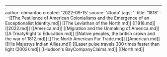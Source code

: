 ---
author: ohmanfoo
created: '2022-09-15'
source: '#todo'
tags: ''
title: '1818'
---[[The Pestilence of American Colonialisms and the Emergence of an Exceptionalist Identity.md]]
[[The Leviathan of the North.md]]
[[1818.md]]
[[2022.md]]
[[America.md]]
[[Migration and the Unmaking of America.md]]
[[A TreatyRight to Education.md]]
[[Native peoples, the british crown and the war of 1812.md]]
[[The North American Fur Trade.md]]
[[American.md]]
[[His Majestys Indian Allies.md]]
[[Laser pulse travels 300 times faster than light (2002).md]]
[[Hudson's BayCompanyClaims.md]]
[[North.md]]
